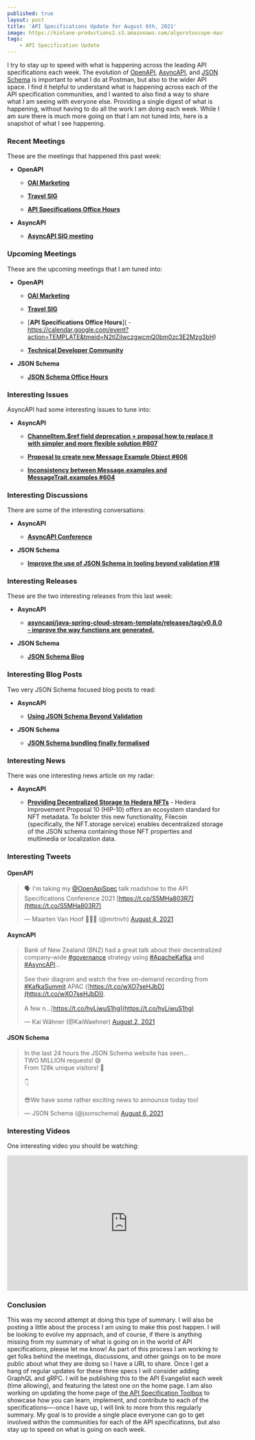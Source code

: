 ```yaml
---
published: true
layout: post
title: 'API Specifications Update for August 6th, 2021'
image: https://kinlane-productions2.s3.amazonaws.com/algorotoscope-master/birth-of-a-nation-shipping-docks_36331347010_o.jpg
tags:
    - API Specification Update
---
```



I try to stay up to speed with what is happening across the leading API specifications each week. The evolution of [OpenAPI](https://www.openapis.org/), [AsyncAPI](https://www.asyncapi.com/), and [JSON Schema](https://json-schema.org/) is important to what I do at Postman, but also to the wider API space. I find it helpful to understand what is happening across each of the API specification communities, and I wanted to also find a way to share what I am seeing with everyone else. Providing a single digest of what is happening, without having to do all the work I am doing each week. While I am sure there is much more going on that I am not tuned into, here is a snapshot of what I see happening.

### Recent Meetings
These are the meetings that happened this past week:


    
- **OpenAPI**
            
                    
    - [**OAI Marketing**](https://docs.google.com/document/d/19gLkynTLTJnd4bnHr-dCqLh544M2lAlL1VIIQJTEsw0/edit)
        
                     
    - [**Travel SIG**](https://www.notion.so/dif/HOSPITALITY-TRAVEL-SIG-242105321e1747f8bce776bf634a55b3)
        
                    
    - [**API Specifications Office Hours**](https://calendar.google.com/event?action=TEMPLATE&tmeid=N2tlZjIwczgwcmQ0bm0zc3E2Mzg3bHE0ZmtfMjAyMTA4MDVUMTUwMDAwWiBjXzBtZzBnZmxqbnYxNTYxbGcxc3BwM21vcXZjQGc&tmsrc=c_0mg0gfljnv1561lg1spp3moqvc%40group.calendar.google.com&scp=ALL)
        
                
    
        
    
- **AsyncAPI**
            
                    
    - [**AsyncAPI SIG meeting**](https://github.com/asyncapi/community/issues/43%3C)
        
                
    
        


### Upcoming Meetings
These are the upcoming meetings that I am tuned into:
&#10;
    
- **OpenAPI**
            
                    
    - [**OAI Marketing**](https://docs.google.com/document/d/19gLkynTLTJnd4bnHr-dCqLh544M2lAlL1VIIQJTEsw0/edit)
        
                    
    - [**Travel SIG**](https://www.notion.so/dif/HOSPITALITY-TRAVEL-SIG-242105321e1747f8bce776bf634a55b3)
        
                    
    - [**API Specifications Office Hours**]( - https://calendar.google.com/event?action=TEMPLATE&tmeid=N2tlZjIwczgwcmQ0bm0zc3E2Mzg3bH)
        
                    
    - [**Technical Developer Community**](https://github.com/OAI/OpenAPI-Specification/issues/2672)
        
                
    
        
    
- **JSON Schema**
            
                    
    - [**JSON Schema Office Hours**](https://github.com/json-schema-org/community/discussions/34)
        
                
    
        



### Interesting Issues
AsyncAPI had some interesting issues to tune into:
&#10;
    
- **AsyncAPI**
            
                    
    - [**ChannelItem.$ref field deprecation + proposal how to replace it with simpler and more flexible solution&nbsp;#607**](https://github.com/asyncapi/spec/issues/607)
        
                    
    - [**Proposal to create new Message Example Object&nbsp;#606**](https://github.com/asyncapi/spec/issues/606)
        
                    
    - [**Inconsistency between Message.examples and MessageTrait.examples&nbsp;#604**](https://github.com/asyncapi/spec/issues/604)
        
                
    
        


### Interesting Discussions
There are some of the interesting conversations:
&#10;
    
- **AsyncAPI**
            
                    
    - [**AsyncAPI Conference**](https://github.com/asyncapi/community/discussions)
        
                
    
        
    
- **JSON Schema**
            
                    
    - [**Improve the use of JSON Schema in tooling beyond validation&nbsp;#18**](https://github.com/json-schema-org/community/discussions/18)
        
                
    
            


### Interesting Releases
These are the two interesting releases from this last week:
&#10;
    
- **AsyncAPI**
            
                    
    - [**asyncapi/java-spring-cloud-stream-template/releases/tag/v0.8.0 - improve the way functions are generated.**](https://github.com/asyncapi/java-spring-cloud-stream-template/releases/tag/v0.8.0)
        
                
    
        
    
- **JSON Schema**
            
                    
    - [**JSON Schema Blog**](https://json-schema.org/blog)
        
                
    
            


### Interesting Blog Posts
Two very JSON Schema focused blog posts to read:
&#10;
    
- **AsyncAPI**
            
                    
    - [**Using JSON Schema Beyond Validation**](https://www.asyncapi.com/blog/json-schema-beyond-validation)
        
                
    
        
    
- **JSON Schema**
            
                    
    - [**JSON Schema bundling finally formalised**](https://json-schema.org/blog/posts/bundling-json-schema-compound-documents)
        
                
    
            


### Interesting News
There was one interesting news article on my radar:
&#10;
    
- **AsyncAPI**
            
                    
    - [**Providing Decentralized Storage to Hedera NFTs**](https://thetokenizer.io/2021/08/02/filecoin-and-hedera-hashgraph-announce-grant-program-to-propel-web3-interoperability/) - Hedera Improvement Proposal 10 (HIP-10) offers an ecosystem standard for NFT metadata. To bolster this new functionality, Filecoin (specifically, the&nbsp;NFT.storage&nbsp;service) enables decentralized storage of the JSON schema containing those NFT properties and multimedia or localization data.
        
                
    
           


### Interesting Tweets

#### OpenAPI

> 🗣 I'm taking my [@OpenApiSpec](https://twitter.com/OpenApiSpec?ref_src=twsrc%5Etfw) talk roadshow to the API Specifications Conference 2021 [https://t.co/S5MHa803R7](https://t.co/S5MHa803R7)
> 
> — Maarten Van Hoof 🌈🌈🌈 (@mrtnvh) [August 4, 2021](https://twitter.com/mrtnvh/status/1422905709251997700?ref_src=twsrc%5Etfw) 

<div style="display: none;" class="csptesti1665847571369418181"></div>

#### AsyncAPI

> Bank of New Zealand (BNZ) had a great talk about their decentralized company-wide [#governance](https://twitter.com/hashtag/governance?src=hash&ref_src=twsrc%5Etfw) strategy using [#ApacheKafka](https://twitter.com/hashtag/ApacheKafka?src=hash&ref_src=twsrc%5Etfw) and [#AsyncAPI](https://twitter.com/hashtag/AsyncAPI?src=hash&ref_src=twsrc%5Etfw)...  
> <br>See their diagram and watch the free on-demand recording from [#KafkaSummit](https://twitter.com/hashtag/KafkaSummit?src=hash&ref_src=twsrc%5Etfw) APAC ([https://t.co/wXO7seHJbD](https://t.co/wXO7seHJbD)).  
> <br>A few n…[https://t.co/hyLiwuS1hg](https://t.co/hyLiwuS1hg)
> 
> — Kai Wähner (@KaiWaehner) [August 2, 2021](https://twitter.com/KaiWaehner/status/1422082385508773889?ref_src=twsrc%5Etfw) 

<div style="display: none;" class="csptesti1665847571640222301"></div>

#### JSON Schema

> In the last 24 hours the JSON Schema website has seen...  
> TWO MILLION requests! 😅  
> From 128k unique visitors! 🥳  
> <br>👇  
> <br>😎We have some rather exciting news to announce today too!
> 
> — JSON Schema (@jsonschema) [August 6, 2021](https://twitter.com/jsonschema/status/1423550528097763328?ref_src=twsrc%5Etfw) 

<div style="display: none;" class="csptesti1665847571735779231"></div>

### Interesting Videos
One interesting video you should be watching:

<iframe width="560" height="315" src="https://www.youtube.com/embed/nMGcq2_UGvg" title="YouTube video player" frameborder="0" allow="accelerometer; autoplay; clipboard-write; encrypted-media; gyroscope; picture-in-picture" allowfullscreen=""></iframe>

### Conclusion
This was my second attempt at doing this type of summary. I will also be posting a little about the process I am using to make this post happen. I will be looking to evolve my approach, and of course, if there is anything missing from my summary of what is going on in the world of API specifications, please let me know! As part of this process I am working to get folks behind the meetings, discussions, and other goings on to be more public about what they are doing so I have a URL to share. Once I get a hang of regular updates for these three specs I will consider adding GraphQL and gRPC. I will be publishing this to the API Evangelist each week (time allowing), and featuring the latest one on the home page. I am also working on updating the home page of [the API Specification Toolbox](https://api.specificationtoolbox.com/) to showcase how you can learn, implement, and contribute to each of the specifications—-once I have up, I will link to more from this regularly summary. My goal is to provide a single place everyone can go to get involved within the communities for each of the API specifications, but also stay up to speed on what is going on each week.
